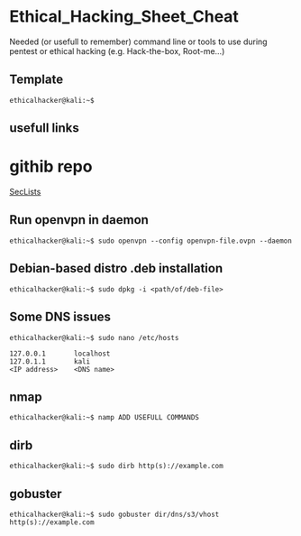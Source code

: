 # Ethical_Hacking_Sheet_Cheat
Needed (or usefull to remember) command line or tools to use during pentest or ethical hacking (e.g. Hack-the-box, Root-me...)

## Template
```console
ethicalhacker@kali:~$
```

## usefull links
# githib repo
[SecLists](https://github.com/danielmiessler/SecLists)



## Run openvpn in daemon
```console
ethicalhacker@kali:~$ sudo openvpn --config openvpn-file.ovpn --daemon
```
## Debian-based distro .deb installation
```console
ethicalhacker@kali:~$ sudo dpkg -i <path/of/deb-file>
```
## Some DNS issues
```console
ethicalhacker@kali:~$ sudo nano /etc/hosts

127.0.0.1       localhost
127.0.1.1       kali
<IP address>	<DNS name>

```
## nmap
```console
ethicalhacker@kali:~$ namp ADD USEFULL COMMANDS
```
## dirb
```console
ethicalhacker@kali:~$ sudo dirb http(s)://example.com
```
## gobuster    
```console
ethicalhacker@kali:~$ sudo gobuster dir/dns/s3/vhost http(s)://example.com
```
